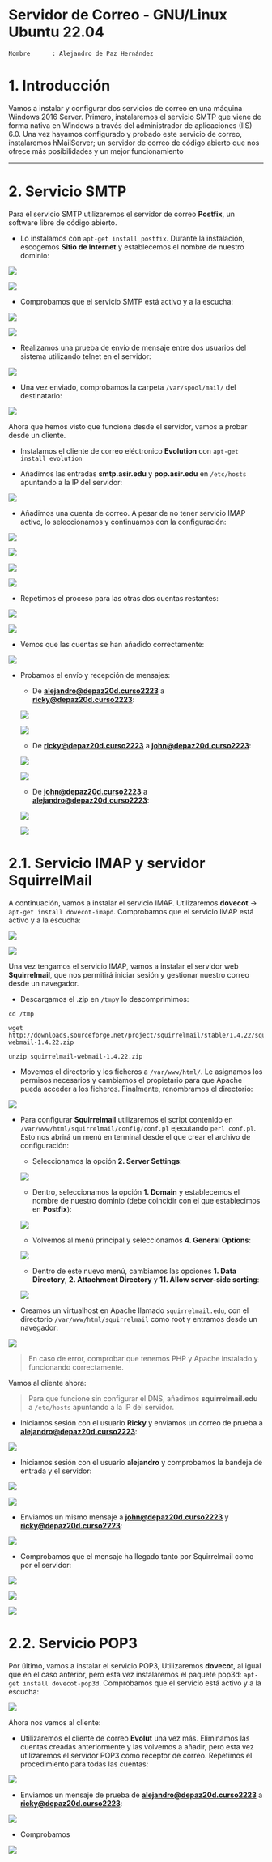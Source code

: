 # Servidor de Correo - GNU/Linux Ubuntu 22.04

```
Nombre      : Alejandro de Paz Hernández
```

# 1. Introducción

Vamos a instalar y configurar dos servicios de correo en una máquina Windows 2016 Server. Primero, instalaremos el servicio SMTP que viene de forma nativa en Windows a través del administrador de aplicaciones (IIS) 6.0. Una vez hayamos configurado y probado este servicio de correo, instalaremos hMailServer; un servidor de correo de código abierto que nos ofrece más posibilidades y un mejor funcionamiento

---

# 2. Servicio SMTP

Para el servicio SMTP utilizaremos el servidor de correo **Postfix**, un software libre de código abierto. 

* Lo instalamos con `apt-get install postfix`. Durante la instalación, escogemos **Sitio de Internet** y establecemos el nombre de nuestro dominio:

![](img/1.png)

![](img/2.png)

* Comprobamos que el servicio SMTP está activo y a la escucha:

![](img/3.5.png)

![](img/3.png)

* Realizamos una prueba de envío de mensaje entre dos usuarios del sistema utilizando telnet en el servidor: 

![](img/4.png)

* Una vez enviado, comprobamos la carpeta `/var/spool/mail/` del destinatario:

![](img/5.png)

Ahora que hemos visto que funciona desde el servidor, vamos a probar desde un cliente.

* Instalamos el cliente de correo eléctronico **Evolution** con `apt-get install evolution`

* Añadimos las entradas **smtp.asir.edu** y **pop.asir.edu** en `/etc/hosts` apuntando a la IP del servidor:

![](img/6.png)

* Añadimos una cuenta de correo. A pesar de no tener servicio IMAP activo, lo seleccionamos y continuamos con la configuración:

![](img/7.png)

![](img/7.5.png)

![](img/8.png)

![](img/10.png)

* Repetimos el proceso para las otras dos cuentas restantes:

![](img/11.png)

![](img/12.png)

* Vemos que las cuentas se han añadido correctamente:

![](img/13.png)

* Probamos el envío y recepción de mensajes:

    * De **alejandro@depaz20d.curso2223** a **ricky@depaz20d.curso2223**:

    ![](img/14.png)

    ![](img/15.png)
    
    * De **ricky@depaz20d.curso2223** a **john@depaz20d.curso2223**:
    
    ![](img/16.png)

    ![](img/17.png)

    * De **john@depaz20d.curso2223** a **alejandro@depaz20d.curso2223**:
    
    ![](img/18.png)

    ![](img/19.png)

# 2.1. Servicio IMAP y servidor SquirrelMail

A continuación, vamos a instalar el servicio IMAP. Utilizaremos **dovecot** -> `apt-get install dovecot-imapd`. Comprobamos que el servicio IMAP está activo y a la escucha:

![](img/21.png)

![](img/20.png)

Una vez tengamos el servicio IMAP, vamos a instalar el servidor web **Squirrelmail**, que nos permitirá iniciar sesión y gestionar nuestro correo desde un navegador.

* Descargamos el .zip en `/tmp`y lo descomprimimos:
```
cd /tmp

wget http://downloads.sourceforge.net/project/squirrelmail/stable/1.4.22/squirrelmail-webmail-1.4.22.zip

unzip squirrelmail-webmail-1.4.22.zip

```
* Movemos el directorio y los ficheros a `/var/www/html/`. Le asignamos los permisos necesarios y cambiamos el propietario para que Apache pueda acceder a los ficheros. Finalmente, renombramos el directorio:

![](img/33.png)

* Para configurar **Squirrelmail** utilizaremos el script contenido en `/var/www/html/squirrelmail/config/conf.pl` ejecutando `perl conf.pl`. Esto nos abrirá un menú en terminal desde el que crear el archivo de configuración:

    * Seleccionamos la opción **2. Server Settings**:

    ![](img/34.png)

    * Dentro, seleccionamos la opción **1. Domain** y establecemos el nombre de nuestro dominio (debe coincidir con el que establecimos en **Postfix**):

    ![](img/35.png)

    * Volvemos al menú principal y seleccionamos **4. General Options**:

    ![](img/36.png)

    * Dentro de este nuevo menú, cambiamos las opciones **1. Data Directory**, **2. Attachment Directory** y **11. Allow server-side sorting**:

    ![](img/37.png)

* Creamos un virtualhost en Apache llamado `squirrelmail.edu`, con el directorio `/var/www/html/squirrelmail` como root y entramos desde un navegador:

![](img/38.png)

> En caso de error, comprobar que tenemos PHP y Apache instalado y funcionando correctamente.

Vamos al cliente ahora:

> Para que funcione sin configurar el DNS, añadimos **squirrelmail.edu** a `/etc/hosts` apuntando a la IP del servidor.

* Iniciamos sesión con el usuario **Ricky** y enviamos un correo de prueba a **alejandro@depaz20d.curso2223**:

![](img/40.png)

* Iniciamos sesión con el usuario **alejandro** y comprobamos la bandeja de entrada y el servidor:

![](img/41.png)

![](img/46.png)

* Enviamos un mismo mensaje a **john@depaz20d.curso2223** y **ricky@depaz20d.curso2223**:

![](img/42.png)

* Comprobamos que el mensaje ha llegado tanto por Squirrelmail como por el servidor:

![](img/43.png)

![](img/44.png)

![](img/45.png)


# 2.2. Servicio POP3

Por último, vamos a instalar el servicio POP3, Utilizaremos **dovecot**, al igual que en el caso anterior, pero esta vez instalaremos el paquete pop3d: `apt-get install dovecot-pop3d`. Comprobamos que el servicio está activo y a la escucha:

![](img/47.png)

Ahora nos vamos al cliente:

* Utilizaremos el cliente de correo **Evolut** una vez más. Eliminamos las cuentas creadas anteriormente y las volvemos a añadir, pero esta vez utilizaremos el servidor POP3 como receptor de correo. Repetimos el procedimiento para todas las cuentas:

![](img/59.png)

* Enviamos un mensaje de prueba de **alejandro@depaz20d.curso2223** a **ricky@depaz20d.curso2223**:

![](img/60.png)

* Comprobamos

![](img/61.png)






